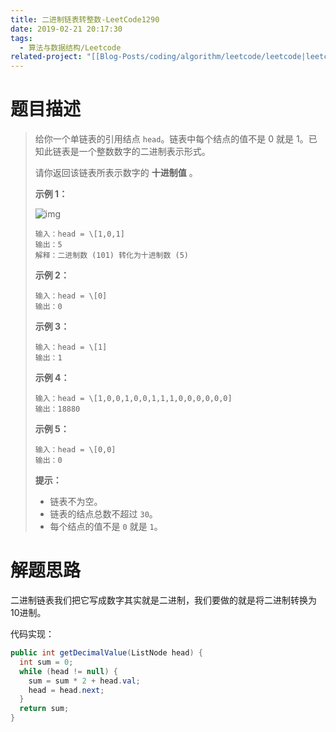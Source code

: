 ```yaml
---
title: 二进制链表转整数-LeetCode1290
date: 2019-02-21 20:17:30
tags:
  - 算法与数据结构/Leetcode
related-project: "[[Blog-Posts/coding/algorithm/leetcode/leetcode|leetcode]]"
---
```


# 题目描述

> 给你一个单链表的引用结点 `head`。链表中每个结点的值不是 0 就是 1。已知此链表是一个整数数字的二进制表示形式。
>
> 请你返回该链表所表示数字的 **十进制值** 。
>
> **示例 1：**
>
> ![img](https://assets.leetcode-cn.com/aliyun-lc-upload/uploads/2019/12/15/graph-1.png)
>
> ```
> 输入：head = \[1,0,1]
> 输出：5
> 解释：二进制数 (101) 转化为十进制数 (5)
> ```
>
> **示例 2：**
>
> ```
> 输入：head = \[0]
> 输出：0
> ```
>
> **示例 3：**
>
> ```
> 输入：head = \[1]
> 输出：1
> ```
>
> **示例 4：**
>
> ```
> 输入：head = \[1,0,0,1,0,0,1,1,1,0,0,0,0,0,0]
> 输出：18880
> ```
>
> **示例 5：**
>
> ```
> 输入：head = \[0,0]
> 输出：0
> ```
>
> **提示：**
>
> - 链表不为空。
> - 链表的结点总数不超过 `30`。
> - 每个结点的值不是 `0` 就是 `1`。

<!--more-->

# 解题思路

二进制链表我们把它写成数字其实就是二进制，我们要做的就是将二进制转换为10进制。

代码实现：

```java
public int getDecimalValue(ListNode head) {
  int sum = 0;
  while (head != null) {
    sum = sum * 2 + head.val;
    head = head.next;
  }
  return sum;
}
```

